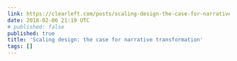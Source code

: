 ```yaml
---
link: https://clearleft.com/posts/scaling-design-the-case-for-narrative-transformation
date: 2018-02-06 21:19 UTC
# published: false
published: true
title: 'Scaling design: the case for narrative transformation'
tags: []
---
```



